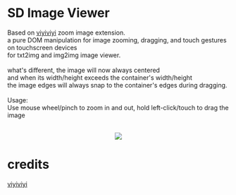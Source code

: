 # SD Image Viewer

Based on [viyiviyi](https://github.com/viyiviyi/stable-diffusion-webui-zoomimage) zoom image extension.<br>
a pure DOM manipulation for image zooming, dragging, and touch gestures on touchscreen devices<br>
for txt2img and img2img image viewer.<br>
<br>
what's different, the image will now always centered<br>
and when its width/height exceeds the container's width/height<br>
the image edges will always snap to the container's edges during dragging.<br>
<br>
Usage:<br>
Use mouse wheel/pinch to zoom in and out, hold left-click/touch to drag the image<br>
<br>
<p align="center">
  <img src="https://github.com/user-attachments/assets/f2068ed6-9cd7-41d4-8d74-10e477a44d83">
</p>

# credits
[viyiviyi](https://github.com/viyiviyi)

